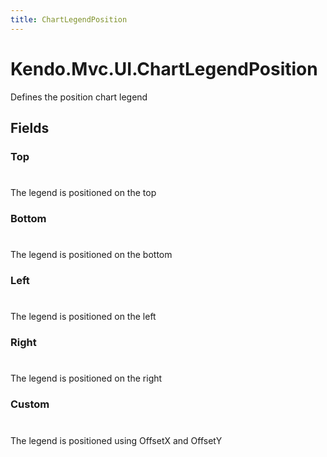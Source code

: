 ```yaml
---
title: ChartLegendPosition
---
```


# Kendo.Mvc.UI.ChartLegendPosition
Defines the position chart legend


## Fields


### Top
#
The legend is positioned on the top

### Bottom
#
The legend is positioned on the bottom

### Left
#
The legend is positioned on the left

### Right
#
The legend is positioned on the right

### Custom
#
The legend is positioned using OffsetX and OffsetY




